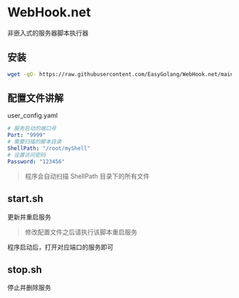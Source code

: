# WebHook.net

非嵌入式的服务器脚本执行器

## 安装

```bash
wget -qO- https://raw.githubusercontent.com/EasyGolang/WebHook.net/main/_shell/install_webhook.sh | bash
```

## 配置文件讲解

user_config.yaml

```yaml
# 服务启动的端口号
Port: "9999"
# 需要扫描的脚本目录
ShellPath: "/root/myShell"
# 设置访问密码
Password: "123456"
```

> 程序会自动扫描 ShellPath 目录下的所有文件 

## start.sh

更新并重启服务
> 修改配置文件之后请执行该脚本重启服务

程序启动后，打开对应端口的服务即可

## stop.sh

停止并删除服务
